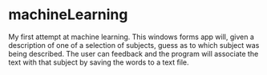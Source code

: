 # machineLearning
My first attempt at machine learning. This windows forms app will, given a description of one of a selection of subjects, guess as to which subject was being described. The user can feedback and the program will associate the text with that subject by saving the words to a text file.
